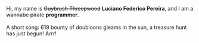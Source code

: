 Hi, my name is ~~Guybrush Threepwood~~ **Luciano Federico Pereira**, and I am a ~~wannabe pirate~~ **programmer**.<br><br>A short song: 619 bounty of doubloons gleams in the sun, a treasure hunt has just begun! Arrr!

